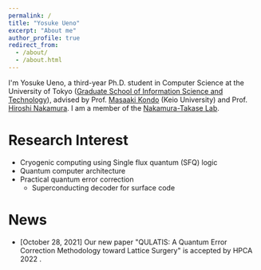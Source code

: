```yaml
---
permalink: /
title: "Yosuke Ueno"
excerpt: "About me"
author_profile: true
redirect_from:
  - /about/
  - /about.html
---
```


I'm Yosuke Ueno, a third-year Ph.D. student in Computer Science at the University of Tokyo ([Graduate School of Information Science and Technology](https://www.i.u-tokyo.ac.jp/index_e.shtml)), advised by Prof. [Masaaki Kondo](https://sites.google.com/view/kondo-lab/kondo?authuser=0) (Keio University) and Prof. [Hiroshi Nakamura](https://sites.google.com/g.ecc.u-tokyo.ac.jp/nakamura-en). I am a member of the [Nakamura-Takase Lab](http://www.hal.ipc.i.u-tokyo.ac.jp/).







Research Interest
======
- Cryogenic computing using Single flux quantum (SFQ) logic
- Quantum computer architecture
- Practical quantum error correction
  - Superconducting decoder for surface code

News
======
- [October 28, 2021] Our new paper "QULATIS: A Quantum Error Correction Methodology toward Lattice Surgery" is accepted by HPCA 2022 .